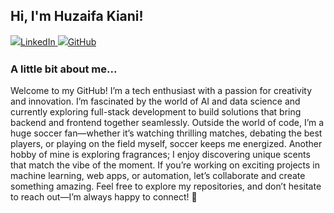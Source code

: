 <h2>Hi, I'm Huzaifa Kiani!</h2>
<p style="line-height: 1.5; margin-top: 10px;">
    <a href="www.linkedin.com/in/huzaifakiani" target="_blank">
        <img src="https://img.shields.io/badge/-HuzaifaKiani-blue?style=flat-square&logo=Linkedin&logoColor=white" alt="LinkedIn">
    </a>
    <a href="https://github.com/huzaifakiani14" target="_blank">
        <img src="https://img.shields.io/badge/GitHub-huzaifakiani14-blue?style=social" alt="GitHub">
    </a>
</p>

### A little bit about me...

Welcome to my GitHub! I’m a tech enthusiast with a passion for creativity and innovation. I’m fascinated by the world of AI and data science and currently exploring full-stack development to build solutions that bring backend and frontend together seamlessly. Outside the world of code, I’m a huge soccer fan—whether it’s watching thrilling matches, debating the best players, or playing on the field myself, soccer keeps me energized. Another hobby of mine is exploring fragrances; I enjoy discovering unique scents that match the vibe of the moment. If you’re working on exciting projects in machine learning, web apps, or automation, let’s collaborate and create something amazing. Feel free to explore my repositories, and don’t hesitate to reach out—I’m always happy to connect! 🚀
